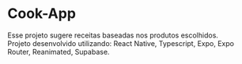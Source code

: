 # Cook-App
Esse projeto sugere receitas baseadas nos produtos escolhidos.  
Projeto desenvolvido utilizando:  React Native, Typescript, Expo, Expo Router, Reanimated, Supabase.
